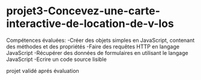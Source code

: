 # projet3-Concevez-une-carte-interactive-de-location-de-v-los

Compétences évaluées:
-Créer des objets simples en JavaScript, contenant des méthodes et des propriétés
-Faire des requêtes HTTP en langage JavaScript
-Récupérer des données de formulaires en utilisant le langage JavaScript
-Ecrire un code source lisible

projet validé aprés évaluation
